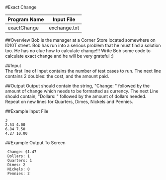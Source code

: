 #Exact Change 

| Program Name |  Input File  |
|--------------|--------------|
|  exactChange | exchange.txt |  

##Overview
Bob is the manager at a Corner Store located somewhere on ID10T street. Bob has run into a serious problem that he must find a solution too. He has no clue how to calculate change!!! Write Bob some code to calculate exact change and he will be very grateful :)  

##Input  
The first line of input contains the number of test cases to run. The next line contains 2 doubles: the cost, and the amount paid.  
  
##Output
Output should contain the string, "Change: " followed by the amount of change which needs to be formatted as currency. The next Line should contain, "Dollars: " followed by the amount of dollars needed. Repeat on new lines for Quarters, Dimes, Nickels and Pennies.
  
##Example Input File  
```
3
2.53 4.00
6.84 7.50
4.27 10.00
```  
  
##Example Output To Screen
```
 Change: $1.47	
 Dollars: 1	
 Quarters: 1	
 Dimes: 2	
 Nickels: 0	
 Pennies: 2	
```
